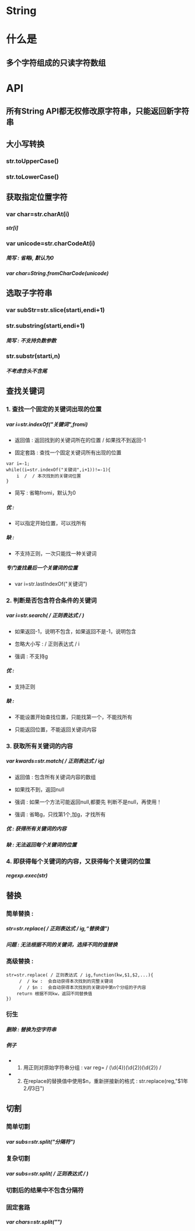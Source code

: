 # String

# 什么是

## 多个字符组成的只读字符数组

# API

## 所有String API都无权修改原字符串，只能返回新字符串

## 大小写转换

### str.toUpperCase()

### str.toLowerCase()

## 获取指定位置字符

### var char=str.charAt(i)

##### str[i]

### var unicode=str.charCodeAt(i)

##### 简写 :  省略i, 默认为0

##### var char=String.fromCharCode(unicode)

## 选取子字符串

### var subStr=str.slice(starti,endi+1)

### str.substring(starti,endi+1)

##### 简写 : 不支持负数参数

### str.substr(starti,n)

##### 不考虑含头不含尾

## 查找关键词

### 1. 查找一个固定的关键词出现的位置

##### var i=str.indexOf("关键词",fromi)

-   返回值  :  返回找到的关键词所在的位置  /  如果找不到返回-1

-   固定套路  :  查找一个固定关键词所有出现的位置

```
var i=-1;
while((i=str.indexOf("关键词",i+1))!=-1){
    i  /  / 本次找到的关键词位置
}
```

-   简写 : 省略fromi，默认为0

##### 优 : 

-   可以指定开始位置，可以找所有

##### 缺 :  

-   不支持正则，一次只能找一种关键词

##### 专门查找最后一个关键词的位置

-   var i=str.lastIndexOf("关键词")

### 2. 判断是否包含符合条件的关键词

##### var i=str.search( / 正则表达式 / )

-   如果返回-1，说明不包含，如果返回不是-1，说明包含

-   忽略大小写 :  / 正则表达式 / i

-   强调 : 不支持g

##### 优 :  

-   支持正则

##### 缺 : 

-   不能设置开始查找位置，只能找第一个，不能找所有

-   只能返回位置，不能返回关键词内容

### 3. 获取所有关键词的内容

##### var kwards=str.match( / 正则表达式 / ig)

-   返回值 : 包含所有关键词内容的数组

-   如果找不到，返回null

-  强调 : 如果一个方法可能返回null,都要先 判断不是null，再使用！

-   强调 : 省略g，只找第1个,加g，才找所有

##### 优 :  获得所有关键词的内容

##### 缺 :  无法返回每个关键词的位置

### 4. 即获得每个关键词的内容，又获得每个关键词的位置

##### regexp.exec(str)

## 替换 

### 简单替换 : 

##### str=str.replace( / 正则表达式 / ig,“替换值”)

##### 问题 :  无法根据不同的关键词，选择不同的值替换

### 高级替换 : 

```
str=str.replace( / 正则表达式 / ig,function(kw,$1,$2,...){
     /  / kw :  会自动获得本次找到的完整关键词
     /  / $n :  会自动获得本次找到的关键词中第n个分组的子内容
    return 根据不同kw，返回不同替换值 
})
```

### 衍生

##### 删除 : 替换为空字符串

##### 例子


- 1. 用正则对原始字符串分组 : var reg= / (\d{4})(\d{2})(\d{2}) / 

- 2. 在replace的替换值中使用$n，重新拼接新的格式 : str.replace(reg,"$1年$2月$3日")

## 切割

### 简单切割

##### var subs=str.split("分隔符")

### 复杂切割

##### var subs=str.split( / 正则表达式 / )

### 切割后的结果中不包含分隔符

### 固定套路

##### var chars=str.split("")
